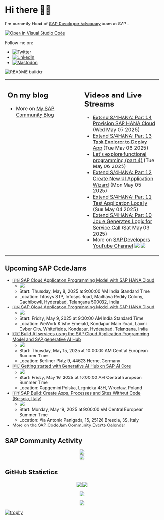 
# Hi there 👋🏼

I'm currently Head of [SAP Developer Advocacy](https://developers.sap.com/developer-advocates.html) team at SAP .

[![Open in Visual Studio Code](https://img.shields.io/badge/Made%20for-VSCode-1f425f.svg)](https://github.dev/jung-thomas/jung-thomas)

Follow me on:
- <a href="https://twitter.com/thomas_jung"><img alt="Twitter" src="https://img.shields.io/badge/thomas_jung-%231DA1F2.svg?style=for-the-badge&logo=Twitter&logoColor=white"/></a>
- <a href="https://www.linkedin.com/in/thomasjungsap/"><img alt="LinkedIn" src="https://img.shields.io/badge/linkedin-%230077B5.svg?style=for-the-badge&logo=linkedin&logoColor=white"/></a>
- <a rel="me" href="https://mastodon.cloud/@thomas_jung"><img alt="Mastodon" src="https://img.shields.io/mastodon/follow/109262551990174478?domain=https%3A%2F%2Fmastodon.cloud%2F&style=social"/></a>

![README builder](https://github.com/jung-thomas/jung-thomas/workflows/README%20builder/badge.svg)

<table><tr><td valign="top" width="50%">
 
## On my blog
- More on [My SAP Community Blog](https://community.sap.com/t5/user/viewprofilepage/user-id/139)
</td>
  
<td valign="top" width="50%">
  
## Videos and Live Streams
- [Extend S/4HANA: Part 14 Provision SAP HANA Cloud](https://www.youtube.com/watch?v=p9vTmg2z88o) (Wed May 07 2025)
- [Extend S/4HANA: Part 13 Task Explorer to Deploy App](https://www.youtube.com/watch?v=lyUJdnt-G_k) (Tue May 06 2025)
- [Let's explore functional programming (part 4)](https://www.youtube.com/watch?v=1j253luGOlU) (Tue May 06 2025)
- [Extend S/4HANA: Part 12 Create New UI Application Wizard](https://www.youtube.com/watch?v=jYUd_1fU5us) (Mon May 05 2025)
- [Extend S/4HANA: Part 11 Test Application Locally](https://www.youtube.com/watch?v=nBuhHtANRqU) (Sun May 04 2025)
- [Extend S/4HANA: Part 10 Joule Generates Logic for Service Call](https://www.youtube.com/watch?v=-znf_ipmGUA) (Sat May 03 2025)
- More on [SAP Developers YouTube Channel](https://www.youtube.com/channel/UCNfmelKDrvRmjYwSi9yvrMg) ![](https://img.shields.io/youtube/channel/views/UCNfmelKDrvRmjYwSi9yvrMg) ![](https://img.shields.io/youtube/channel/subscribers/UCNfmelKDrvRmjYwSi9yvrMg)
</td></tr></table>

## Upcoming SAP CodeJams
- [🇮🇳 SAP Cloud Application Programming Model with SAP HANA Cloud](https://community.sap.com/t5/sap-codejam/sap-cloud-application-programming-model-with-sap-hana-cloud/ev-p/14073383)
  - <img src="https://community.sap.com/t5/image/serverpage/image-id/249692i2E76B339D0EBE813/image-size/thumb?v=v2&px=150" />
  - Start: Thursday, May 8, 2025 at 9:00:00 AM India Standard Time
  - Location: Infosys STP, Infosys Road, Madhava Reddy Colony, Gachibowli, Hyderabad, Telangana 500032, India
- [🇮🇳 SAP Cloud Application Programming Model with SAP HANA Cloud](https://community.sap.com/t5/sap-codejam/sap-cloud-application-programming-model-with-sap-hana-cloud/ev-p/14079395)
  - <img src="https://community.sap.com/t5/image/serverpage/image-id/254135i0F4242E85F04CE07/image-size/thumb?v=v2&px=150" />
  - Start: Friday, May 9, 2025 at 9:00:00 AM India Standard Time
  - Location: WeWork Krishe Emerald, Kondapur Main Road, Laxmi Cyber City, Whitefields, Kondapur, Hyderabad, Telangana, India
- [🇩🇪 Build AI services using the SAP Cloud Application Programming Model and SAP generative AI Hub](https://community.sap.com/t5/sap-codejam/build-ai-services-using-the-sap-cloud-application-programming-model-and-sap/ev-p/14021560)
  - <img src="https://community.sap.com/t5/image/serverpage/image-id/227782i43DD2B800C6C30C3/image-size/thumb?v=v2&px=150" />
  - Start: Thursday, May 15, 2025 at 10:00:00 AM Central European Summer Time
  - Location: Berliner Platz 9, 44623 Herne, Germany
- [🇵🇱 Getting started with Generative AI Hub on SAP AI Core](https://community.sap.com/t5/sap-codejam/getting-started-with-generative-ai-hub-on-sap-ai-core/ev-p/14078188)
  - <img src="https://community.sap.com/t5/image/serverpage/image-id/256702i69271A18E15C2BA5/image-size/thumb?v=v2&px=150" />
  - Start: Friday, May 16, 2025 at 10:00:00 AM Central European Summer Time
  - Location: Capgemini Polska, Legnicka 48H, Wrocław, Poland
- [🇮🇹 SAP Build: Create Apps, Processes and Sites Without Code (Brescia, Italy)](https://community.sap.com/t5/sap-codejam/sap-build-create-apps-processes-and-sites-without-code-brescia-italy/ev-p/14047456)
  - <img src="https://community.sap.com/t5/image/serverpage/image-id/227172i30D5A9A9533C79FF/image-size/thumb?v=v2&px=150" />
  - Start: Monday, May 19, 2025 at 9:00:00 AM Central European Summer Time
  - Location: Via Antonio Panigada, 15, 25126 Brescia, BS, Italy
- More on [the SAP CodeJam Community Events Calendar](https://groups.community.sap.com/t5/sap-codejam/eb-p/codejam-events)

## SAP Community Activity
<p align = "center">
<a href="https://community.sap.com/t5/user/viewprofilepage/user-id/139">
  <img align="center" src="https://devrel-tools-prod-scn-badges-srv.cfapps.eu10.hana.ondemand.com/activity/139" />
</a>
</br>
<a href="https://community.sap.com/t5/user/viewprofilepage/user-id/139">
  <img align="center" src="https://devrel-tools-prod-scn-badges-srv.cfapps.eu10.hana.ondemand.com/showcaseBadges/139/1570/674/384/900/390" />
</a>
</p>

## GitHub Statistics
<p align = "center">
<a href="https://github.com/anuraghazra/github-readme-stats">
  <img align="center" src="https://github-readme-stats.vercel.app/api?username=jung-thomas&count_private=true&show_icons=true&theme=dark&line_height=27" />
</a>
<a href="https://github.com/anuraghazra/github-readme-stats">
  <img align="center" src="https://github-readme-stats.vercel.app/api/top-langs/?username=jung-thomas&show_icons=true&theme=dark" />
</a>
</p>

<p align = "center">
 <img  src="https://github-readme-streak-stats.herokuapp.com/?user=jung-thomas&show_icons=true&locale=en&layout=compact&theme=dark&line_height=0" />
</p> 

<p align = "center">
 <img src="https://activity-graph.herokuapp.com/graph?username=jung-thomas&theme=redical">
</p> 

[![trophy](https://github-profile-trophy.vercel.app/?username=jung-thomas&theme=onedark)](https://github.com/ryo-ma/github-profile-trophy)


